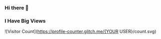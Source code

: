### Hi there 👋
### I Have Big Views
![Visitor Count](https://profile-counter.glitch.me/{YOUR USER}/count.svg)
